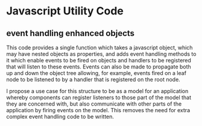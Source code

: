 Javascript Utility Code
=======================


event handling enhanced objects
-------------------------------

This code provides a single function which takes a javascript object, which may have nested objects as properties, and adds event handling methods to it which
enable events to be fired on objects and handlers to be registered that will listen to these events. Events can also be made to propagate both up and down
the object tree allowing, for example, events fired on a leaf node to be listened to by a handler that is registered on the root node.

I propose a use case for this structure to be as a model for an application whereby components can register listeners to those part of the model that they are
concerned with, but also communicate with other parts of the application by firing events on the model. This removes the need
for extra complex event handling code to be written.